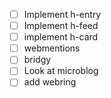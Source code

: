 - [ ] Implement h-entry
- [ ] Implement h-feed
- [ ] implement h-card
- [ ] webmentions
- [ ] bridgy
- [ ] Look at microblog
- [ ] add webring